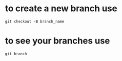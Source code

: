 # to create a new branch use
```git
git checkout -B branch_name
 ```

# to see your branches use
```
git branch
```


